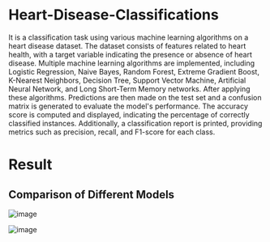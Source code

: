 # Heart-Disease-Classifications
It is a classification task using various machine learning algorithms on a heart disease dataset. The dataset consists of features related to heart health, with a target variable indicating the presence or absence of heart disease. Multiple machine learning algorithms are implemented, including Logistic Regression, Naive Bayes, Random Forest, Extreme Gradient Boost, K-Nearest Neighbors, Decision Tree, Support Vector Machine, Artificial Neural Network, and Long Short-Term Memory networks. After applying these algorithms. Predictions are then made on the test set and a confusion matrix is generated to evaluate the model's performance. The accuracy score is computed and displayed, indicating the percentage of correctly classified instances. Additionally, a classification report is printed, providing metrics such as precision, recall, and F1-score for each class.

# Result
## Comparison of Different Models
![image](https://github.com/Amiruzzaman-anan/Heart-Disease-Classifications/assets/68743925/fce95376-7394-4fb4-9890-bf7717ca3265)

![image](https://github.com/Amiruzzaman-anan/Heart-Disease-Classifications/assets/68743925/4d42feb2-6d82-4dcd-8834-a8ef9f5ed698)
